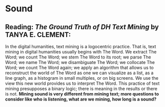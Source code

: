 # Sound

## Reading: *The Ground Truth of DH Text Mining* by TANYA E. CLEMENT: 
In the digital humanities, text mining is a logocentric practice. That is, text mining in digital humanities usually begins with The Word. We extract The Word; we count The Word; we stem The Word to its root; we parse The Word; we name The Word; we disambiguate The Word; we collocate The Word; we count The Word again; we apply an algorithm that allows us to reconstruct the world of The Word as one we can visualize as a list, as a line graph, as a histogram in small multiples, or on big screens. We use the view this new world provides us to interpret The Word.
This practice of text mining presupposes a binary logic; there is meaning in the results or there is not.
**Mining sound is very different from mining text; more questions to consider like who is listening, what are we mining, how long is a sound?**
